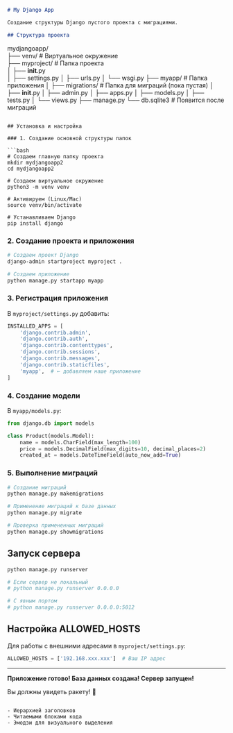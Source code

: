 ```markdown
# My Django App

Создание структуры Django пустого проекта с миграциями.

## Структура проекта

```
mydjangoapp/  
├── venv/           # Виртуальное окружение  
├── myproject/      # Папка проекта  
│   ├── __init__.py  
│   ├── settings.py
│   ├── urls.py
│   └── wsgi.py
├── myapp/          # Папка приложения
│   ├── migrations/ # Папка для миграций (пока пустая)
│   ├── __init__.py
│   ├── admin.py
│   ├── apps.py
│   ├── models.py
│   ├── tests.py
│   └── views.py
├── manage.py
└── db.sqlite3      # Появится после миграций
```

## Установка и настройка

### 1. Создание основной структуры папок

```bash
# Создаем главную папку проекта
mkdir mydjangoapp2
cd mydjangoapp2

# Создаем виртуальное окружение
python3 -m venv venv

# Активируем (Linux/Mac)
source venv/bin/activate

# Устанавливаем Django
pip install django
```

### 2. Создание проекта и приложения

```bash
# Создаем проект Django
django-admin startproject myproject .

# Создаем приложение
python manage.py startapp myapp
```

### 3. Регистрация приложения

В `myproject/settings.py` добавить:

```python
INSTALLED_APPS = [
    'django.contrib.admin',
    'django.contrib.auth',
    'django.contrib.contenttypes',
    'django.contrib.sessions',
    'django.contrib.messages',
    'django.contrib.staticfiles',
    'myapp',  # ← добавляем наше приложение
]
```

### 4. Создание модели

В `myapp/models.py`:

```python
from django.db import models

class Product(models.Model):
    name = models.CharField(max_length=100)
    price = models.DecimalField(max_digits=10, decimal_places=2)
    created_at = models.DateTimeField(auto_now_add=True)
```

### 5. Выполнение миграций

```bash
# Создание миграций
python manage.py makemigrations

# Применение миграций к базе данных
python manage.py migrate

# Проверка примененных миграций
python manage.py showmigrations
```

## Запуск сервера

```bash
python manage.py runserver

# Если сервер не локальный
# python manage.py runserver 0.0.0.0

# С явным портом
# python manage.py runserver 0.0.0.0:5012
```

## Настройка ALLOWED_HOSTS

Для работы с внешними адресами в `myproject/settings.py`:

```python
ALLOWED_HOSTS = ['192.168.ххх.ххх']  # Ваш IP адрес
```

---

**Приложение готово! База данных создана! Сервер запущен!**

Вы должны увидеть ракету! 🚀
```

- Иерархией заголовков
- Читаемыми блоками кода
- Эмодзи для визуального выделения

